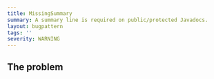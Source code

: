 ```yaml
---
title: MissingSummary
summary: A summary line is required on public/protected Javadocs.
layout: bugpattern
tags: ''
severity: WARNING
---
```


<!--
*** AUTO-GENERATED, DO NOT MODIFY ***
To make changes, edit the @BugPattern annotation or the explanation in docs/bugpattern.
-->


## The problem


